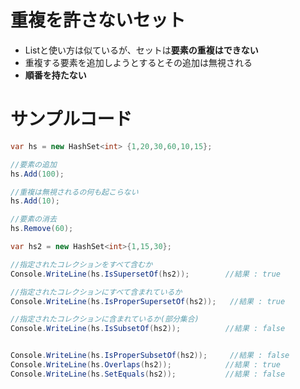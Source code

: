 # 重複を許さないセット

- Listと使い方は似ているが、セットは**要素の重複はできない**
- 重複する要素を追加しようとするとその追加は無視される
- **順番を持たない**

# サンプルコード

```C#
var hs = new HashSet<int> {1,20,30,60,10,15};

//要素の追加
hs.Add(100);

//重複は無視されるの何も起こらない
hs.Add(10);

//要素の消去
hs.Remove(60);

var hs2 = new HashSet<int>{1,15,30};

//指定されたコレクションをすべて含むか
Console.WriteLine(hs.IsSupersetOf(hs2));		//結果 : true

//指定されたコレクションにすべて含まれているか
Console.WriteLine(hs.IsProperSupersetOf(hs2));	 //結果 : true

//指定されたコレクションに含まれているか(部分集合)
Console.WriteLine(hs.IsSubsetOf(hs2));			//結果 : false


Console.WriteLine(hs.IsProperSubsetOf(hs2));     //結果 : false
Console.WriteLine(hs.Overlaps(hs2));			//結果 : true
Console.WriteLine(hs.SetEquals(hs2));			//結果 : false

```

